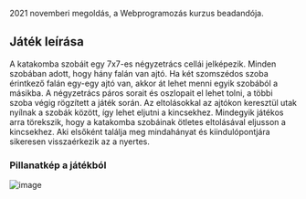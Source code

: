 2021 novemberi megoldás, a Webprogramozás kurzus beadandója. 

## Játék leírása
A katakomba szobáit egy 7x7-es négyzetrács cellái jelképezik. Minden szobában adott, hogy hány falán van ajtó. Ha két szomszédos szoba érintkező falán egy-egy ajtó van, akkor át lehet menni egyik szobából a másikba. A négyzetrács páros sorait és oszlopait el lehet tolni, a többi szoba végig rögzített a játék során. Az eltolásokkal az ajtókon keresztül utak nyílnak a szobák között, így lehet eljutni a kincsekhez. Mindegyik játékos arra törekszik, hogy a katakomba szobáinak ötletes eltolásával eljusson a kincsekhez. Aki elsőként találja meg mindahányat és kiindulópontjára sikeresen visszaérkezik az a nyertes.

### Pillanatkép a játékból
![image](https://github.com/SabianRobi/WebProg-JS-assignment/assets/101527023/01da0459-1d41-4719-856b-dac841233437)
